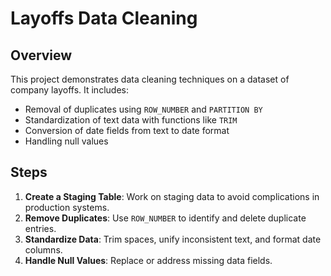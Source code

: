 # Layoffs Data Cleaning

## Overview
This project demonstrates data cleaning techniques on a dataset of company layoffs. It includes:
- Removal of duplicates using `ROW_NUMBER` and `PARTITION BY`
- Standardization of text data with functions like `TRIM`
- Conversion of date fields from text to date format
- Handling null values

## Steps
1. **Create a Staging Table**: Work on staging data to avoid complications in production systems.
2. **Remove Duplicates**: Use `ROW_NUMBER` to identify and delete duplicate entries.
3. **Standardize Data**: Trim spaces, unify inconsistent text, and format date columns.
4. **Handle Null Values**: Replace or address missing data fields.
